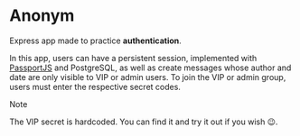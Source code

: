# Anonym

Express app made to practice **authentication**.

In this app, users can have a persistent session, implemented with [PassportJS](https://www.passportjs.org/) and PostgreSQL, as well as create messages whose author and date are only visible to VIP or admin users. To join the VIP or admin group, users must enter the respective secret codes.

> [!NOTE]
> The VIP secret is hardcoded. You can find it and try it out if you wish 😉.
